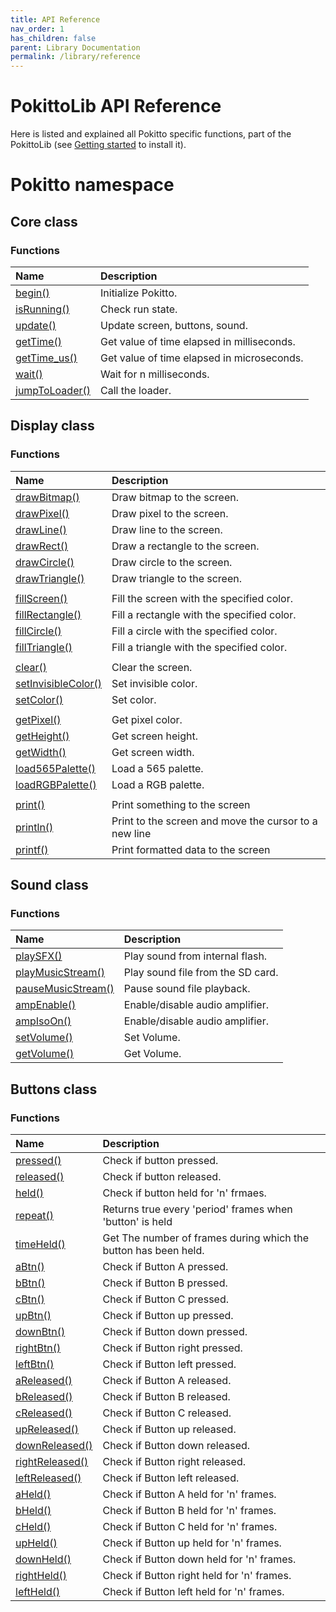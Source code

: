 ```yaml
---
title: API Reference
nav_order: 1
has_children: false
parent: Library Documentation
permalink: /library/reference
---
```


# PokittoLib API Reference

Here is listed and explained all Pokitto specific functions, part of the PokittoLib (see [Getting started]({{site.url}}{{site.baseurl}}/start/learn) to install it).

<h1> Pokitto <span class="label label-green">namespace</span></h1>

<h2> Core <span class="label label-purple">class</span></h2>

### Functions

| Name                                                                     | Description                                                  |
|:-------------------------------------------------------------------------|:-------------------------------------------------------------|
| [begin()]({{site.url}}{{site.baseurl}}/library/core/begin)               | Initialize Pokitto.                                          | 
| [isRunning()]({{site.url}}{{site.baseurl}}/library/core/isrunning)       | Check run state.                                             |
| [update()]({{site.url}}{{site.baseurl}}/library/core/update)             | Update screen, buttons, sound.                               |
| [getTime()]({{site.url}}{{site.baseurl}}/library/core/gettime)           | Get value of time elapsed in milliseconds.                   |
| [getTime_us()]({{site.url}}{{site.baseurl}}/library/core/gettime_us)     | Get value of time elapsed in microseconds.                   |
| [wait()]({{site.url}}{{site.baseurl}}/library/core/wait)                 | Wait for n milliseconds.                                     |
| [jumpToLoader()]({{site.url}}{{site.baseurl}}/library/core/jumptoloader) | Call the loader.                                             |


<h2> Display <span class="label label-purple">class</span></h2>

### Functions

| Name                                                                                   | Description                                                  |
|:---------------------------------------------------------------------------------------|:-------------------------------------------------------------|
| [drawBitmap()]({{site.url}}{{site.baseurl}}/library/display/drawbitmap)                | Draw bitmap to the screen.                                   | 
| [drawPixel()]({{site.url}}{{site.baseurl}}/library/display/drawpixel)                  | Draw pixel to the screen.                                    |
| [drawLine()]({{site.url}}{{site.baseurl}}/library/display/drawline)                    | Draw line to the screen.                                     | 
| [drawRect()]({{site.url}}{{site.baseurl}}/library/display/drawrect)                    | Draw a rectangle to the screen.                              | 
| [drawCircle()]({{site.url}}{{site.baseurl}}/library/display/drawCirle)                 | Draw circle to the screen.                                   | 
| [drawTriangle()]({{site.url}}{{site.baseurl}}/library/display/drawtriangle)            | Draw triangle to the screen.                                 | 
|                                                                                        |                                                              |
| [fillScreen()]({{site.url}}{{site.baseurl}}/library/display/fillscreen)                | Fill the screen with the specified color.                    |
| [fillRectangle()]({{site.url}}{{site.baseurl}}/library/display/fillrectangle)          | Fill a rectangle with the specified color.                   |
| [fillCircle()]({{site.url}}{{site.baseurl}}/library/display/fillcircle)                | Fill a circle with the specified color.                      |
| [fillTriangle()]({{site.url}}{{site.baseurl}}/library/display/filltriangle)            | Fill a triangle with the specified color.                    |
|                                                                                        |                                                              |
| [clear()]({{site.url}}{{site.baseurl}}/library/display/clear)                          | Clear the screen.                                            |
| [setInvisibleColor()]({{site.url}}{{site.baseurl}}/library/display/setinvisiblecolor)  | Set invisible color.                                         |
| [setColor()]({{site.url}}{{site.baseurl}}/library/display/setcolor)                    | Set color.                                                   |
|                                                                                        |                                                              |
| [getPixel()]({{site.url}}{{site.baseurl}}/library/display/getpixel)                    | Get pixel color.                                             |
| [getHeight()]({{site.url}}{{site.baseurl}}/library/display/getheight)                  | Get screen height.                                           |
| [getWidth()]({{site.url}}{{site.baseurl}}/library/display/getwidth)                    | Get screen width.                                            |
| [load565Palette()]({{site.url}}{{site.baseurl}}/library/display/load565palette)        | Load a 565 palette.                                          |
| [loadRGBPalette()]({{site.url}}{{site.baseurl}}/library/display/loadrgbpalette)        | Load a RGB palette.                                          |
|                                                                                        |                                                              |
| [print()]({{site.url}}{{site.baseurl}}/library/display/print)                          | Print something to the screen                                |
| [println()]({{site.url}}{{site.baseurl}}/library/display/println)                      | Print to the screen and move the cursor to a new line        |
| [printf()]({{site.url}}{{site.baseurl}}/library/display/printf)                        | Print formatted data to the screen                           |


<h2> Sound <span class="label label-purple">class</span></h2>

### Functions

| Name                                                                              | Description                                                  |
|:----------------------------------------------------------------------------------|:-------------------------------------------------------------|
| [playSFX()]({{site.url}}{{site.baseurl}}/library/sound/playsfx)                   | Play sound from internal flash.                              | 
| [playMusicStream()]({{site.url}}{{site.baseurl}}/library/sound/playmusicstream)   | Play sound file from the SD card.                            |
| [pauseMusicStream()]({{site.url}}{{site.baseurl}}/library/sound/pausemusicstream) | Pause sound file playback.                                   |
| [ampEnable()]({{site.url}}{{site.baseurl}}/library/sound/ampEnable)               | Enable/disable audio amplifier.                              |
| [ampIsoOn()]({{site.url}}{{site.baseurl}}/library/sound/ampIsOn)                  | Enable/disable audio amplifier.                              |
| [setVolume()]({{site.url}}{{site.baseurl}}/library/sound/setVolume)               | Set Volume.                                                  |
| [getVolume()]({{site.url}}{{site.baseurl}}/library/sound/setVolume)               | Get Volume.                                                  |

<h2> Buttons <span class="label label-purple">class</span></h2>

### Functions

| Name                                                                          | Description                                                      |
|:------------------------------------------------------------------------------|:-----------------------------------------------------------------|
| [pressed()]({{site.url}}{{site.baseurl}}/library/buttons/begin)               | Check if button pressed.                                         | 
| [released()]({{site.url}}{{site.baseurl}}/library/buttons/isrunning)          | Check if button released.                                        |
| [held()]({{site.url}}{{site.baseurl}}/library/buttons/update)                 | Check if button held for 'n' frmaes.                             |
| [repeat()]({{site.url}}{{site.baseurl}}/library/buttons/gettime)              | Returns true every 'period' frames when 'button' is held         |
| [timeHeld()]({{site.url}}{{site.baseurl}}/library/buttons/gettime_us)         | Get The number of frames during which the button has been held.  |
| [aBtn()]({{site.url}}{{site.baseurl}}/library/buttons/abtn)                   | Check if Button A pressed.                                       |
| [bBtn()]({{site.url}}{{site.baseurl}}/library/buttons/bbtn)                   | Check if Button B pressed.                                       |
| [cBtn()]({{site.url}}{{site.baseurl}}/library/buttons/cbtn)                   | Check if Button C pressed.                                       |
| [upBtn()]({{site.url}}{{site.baseurl}}/library/buttons/upbtn)                 | Check if Button up pressed.                                      |
| [downBtn()]({{site.url}}{{site.baseurl}}/library/buttons/downbtn)             | Check if Button down pressed.                                    |
| [rightBtn()]({{site.url}}{{site.baseurl}}/library/buttons/rightbtn)           | Check if Button right pressed.                                   |
| [leftBtn()]({{site.url}}{{site.baseurl}}/library/buttons/leftbtn)             | Check if Button left pressed.                                    |
| [aReleased()]({{site.url}}{{site.baseurl}}/library/buttons/areleased)         | Check if Button A released.                                      |
| [bReleased()]({{site.url}}{{site.baseurl}}/library/buttons/breleased)         | Check if Button B released.                                      |
| [cReleased()]({{site.url}}{{site.baseurl}}/library/buttons/creleased)         | Check if Button C released.                                      |
| [upReleased()]({{site.url}}{{site.baseurl}}/library/buttons/upreleased)       | Check if Button up released.                                     |
| [downReleased()]({{site.url}}{{site.baseurl}}/library/buttons/downreleased)   | Check if Button down released.                                   |
| [rightReleased()]({{site.url}}{{site.baseurl}}/library/buttons/rightreleased) | Check if Button right released.                                  |
| [leftReleased()]({{site.url}}{{site.baseurl}}/library/buttons/leftreleased)   | Check if Button left released.                                   |
| [aHeld()]({{site.url}}{{site.baseurl}}/library/buttons/aheld)                 | Check if Button A held for 'n' frames.                           |
| [bHeld()]({{site.url}}{{site.baseurl}}/library/buttons/bheld)                 | Check if Button B held for 'n' frames.                           |
| [cHeld()]({{site.url}}{{site.baseurl}}/library/buttons/cheld)                 | Check if Button C held for 'n' frames.                           |
| [upHeld()]({{site.url}}{{site.baseurl}}/library/buttons/upheld)               | Check if Button up held for 'n' frames.                          |
| [downHeld()]({{site.url}}{{site.baseurl}}/library/buttons/downheld)           | Check if Button down held for 'n' frames.                        |
| [rightHeld()]({{site.url}}{{site.baseurl}}/library/buttons/rightheld)         | Check if Button right held for 'n' frames.                       |
| [leftHeld()]({{site.url}}{{site.baseurl}}/library/buttons/leftheld)           | Check if Button left held for 'n' frames.                        |

